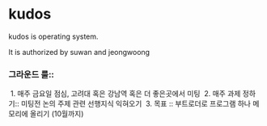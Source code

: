 # kudos
kudos is operating system.

It is authorized by suwan and jeongwoong 

### 그라운드 룰::
  1. 매주 금요일 점심, 고려대 혹은 강남역 혹은 더 좋은곳에서 미팅 
  2. 매주 과제 정하기:: 미팅전 논의 주제 관련 선행지식 익혀오기
  3. 목표 :: 부트로더로 프로그램 하나 메모리에 올리기 (10월까지)
  
  
